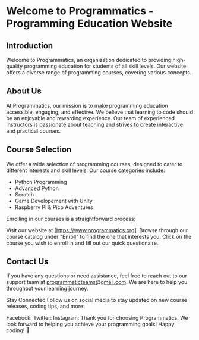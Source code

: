 # Welcome to Programmatics - Programming Education Website


## Introduction
Welcome to Programmatics, an organization dedicated to providing high-quality programming education for students of all skill levels. Our website offers a diverse range of programming courses, covering various concepts.

## About Us
At Programmatics, our mission is to make programming education accessible, engaging, and effective. We believe that learning to code should be an enjoyable and rewarding experience. Our team of experienced instructors is passionate about teaching and strives to create interactive and practical courses.

## Course Selection
We offer a wide selection of programming courses, designed to cater to different interests and skill levels. 
Our course categories include:

- Python Programming
- Advanced Python
- Scratch
- Game Developement with Unity
- Raspberry Pi & Pico Adventures
  
Enrolling in our courses is a straightforward process:

Visit our website at [https://www.programmatics.org].
Browse through our course catalog under "Enroll" to find the one that interests you.
Click on the course you wish to enroll in and fill out our quick questionaire.


## Contact Us
If you have any questions or need assistance, feel free to reach out to our support team at programmaticteams@gmail.com. We are here to help you throughout your learning journey.

Stay Connected
Follow us on social media to stay updated on new course releases, coding tips, and more:

Facebook:
Twitter: 
Instagram:
Thank you for choosing Programmatics. We look forward to helping you achieve your programming goals! Happy coding! :rocket:
